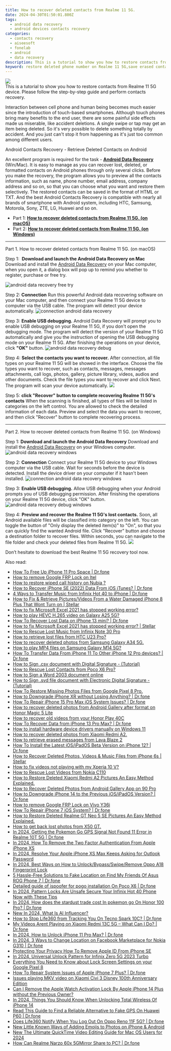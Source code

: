 ```yaml
---
title: How to recover deleted contacts from Realme 11 5G.
date: 2024-04-30T01:50:01.800Z
tags: 
  - android data recovery
  - android devices contacts recovery
categories: 
  - contacts recovery
  - aiseesoft
  - fonelab
  - android
  - data recovery
description: This is a tutorial to show you how to restore contacts from Realme 11 5G device. Please follow the step-by-step guide and perform contacts recovery.
keyword: restore deleted phone number on Realme 11 5G,save erased contacts from Realme 11 5G,android contacts retrieval,unerase contacts,regain missing contacts,recover lost contacts from Realme 11 5G,how to get contacts back from Realme 11 5G,Realme 11 5G contacts disappeared,Realme 11 5G contacts recovery,how to recover contacts on Realme 11 5G,Realme 11 5G all contacts delete,how to get back deleted contacts Realme 11 5G phone
---
```


<img src="https://img0mobiles.techidaily.com/images/best-assets/devices/realme/realme-11-5g/5.jpg" class="atpl-imgstyle"  />

<div class="atpl-content atpl-for-fonelab-android recover-contacts">

<div class="atpl-post-description-part-1">
This is a tutorial to show you how to restore contacts from Realme 11 5G device. Please follow the step-by-step guide and perform contacts recovery.
</div>




<div class="atpl-post-description-part-2">
<div class="tpl-content-sub-paragraph-normal">
  <p>
    Interaction between cell phone and human being becomes much easier since the introduction of touch-based smartphones. Although touch phones bring many benefits to the end user, there are some painful side effects made us miserable, like accident deletions. A single swipe or tap may get an item being deleted. So it's very possible to delete something totally by accident. And you just can't stop it from happening as it's just too common among different users.
  </p>
</div>
</div>

<div class="atpl-post-description-part-3">
<div class="tpl-content-sub-paragraph-title">
  Android Contacts Recovery - Retrieve Deleted Contacts on Android
</div>
<div class="tpl-content-sub-paragraph-content">
  <p>
    An excellent program is required for the task - <a href="https://tools.techidaily.com/aiseesoft-android-data-recovery/" ><strong>Android Data Recovery</strong></a> (Win/Mac). It is easy to manage as you can recover lost, deleted, or formatted contacts on Android phones through only several clicks. Before you make the recovery, the program allows you to preview all the contacts information, such as name, phone number, email address, company address and so on, so that you can choose what you want and restore them selectively. The restored contacts can be saved in the format of HTML or TXT. And the best Android Contacts Recovery is compatible with nearly all brands of smartphone with Android system, including HTC, Samsung, Motorola, Sony, ZTE, LG, Huawei and so on.
  </p>
</div>

</div>


<ul>
  <li>Part 1: <strong><a href="#p1"> How to recover deleted contacts from Realme 11 5G.  (on macOS)</a></strong></li>
  <li>Part 2: <strong><a href="#p2"> How to recover deleted contacts from Realme 11 5G.  (on Windows)</a></strong></li>
</ul>




<!-- Part 1 -->
<a id="p1" name="p1" ></a><hr>

<div>
  <span class="atpl-step-part-style">Part 1. How to recover deleted contacts from Realme 11 5G. (on macOS)</span>
</div>  

<span class="atpl-stepstyle-a"><span>Step 1: </span></span> <strong>Download and launch the Android Data Recovery on Mac</strong>
Download and install the <a href="https://tools.techidaily.com/aiseesoft-android-data-recovery/" >Android Data Recovery</a> on your Mac computer, when you open it, a dialog box will pop up to remind you whether to register, purchase or free try.

<img src="https://tools.techidaily.com/images/apps/aiseesoft/android-data-recovery/mac-free-try.png" class="atpl-imgstyle" alt="android data recovery free try" />

<span class="atpl-stepstyle-a"><span>Step 2: </span></span> <strong>Connection</strong>
Run this powerful Android data recovering software on your Mac computer, and then connect your Realme 11 5G device to computer via the USB cable. The program will detect your device automatically.
<img src="https://tools.techidaily.com/images/apps/aiseesoft/android-data-recovery/mac-connection-interface.jpg" class="atpl-imgstyle" alt="connection android data recovery" />

<span class="atpl-stepstyle-a"><span>Step 3: </span></span> <strong>Enable USB debugging.</strong>
Android Data Recovery will prompt you to enable USB debugging on your Realme 11 5G, if you don't open the debugging mode. The program will detect the version of your Realme 11 5G automatically and give you the instruction of opening the USB debugging mode on your Realme 11 5G. After finishing the operations on your device, click <strong>"OK"</strong> button.
<img src="https://tools.techidaily.com/images/apps/aiseesoft/android-data-recovery/mac-android-usb-debug.jpg"  class="atpl-imgstyle" alt="android data recovery debug" />

<span class="atpl-stepstyle-a"><span>Step 4: </span></span> <strong>Select the contacts you want to recover.</strong>
After connection, all file types on your Realme 11 5G will be showed in the interface. Choose the file types you want to recover, such as contacts, messages, messages attachments, call logs, photos, gallery, picture library, videos, audios and other documents. Check the file types you want to recover and click Next. The program will scan your device automatically.
<img src="https://tools.techidaily.com/images/apps/aiseesoft/android-data-recovery/mac-choose-type-contacts.jpg" class="atpl-imgstyle"  />

<span class="atpl-stepstyle-a"><span>Step 5: </span></span> <strong>click "Recover" button to  complete recovering Realme 11 5G's contacts</strong>
When the scanning is finished, all types of files will be listed in categories on the left control. You are allowed to check the detailed information of each data. Preview and select the data you want to recover, and then click "Recover" button to complete recovering process.


<a id="p2" name="p2"></a><hr>

<!-- Part 2 -->
<div>
  <span class="atpl-step-part-style">Part 2. How to recover deleted contacts from Realme 11 5G. (on Windows)</span>
</div>

<span class="atpl-stepstyle-a"><span>Step 1: </span></span> <strong>Download and launch the Android Data Recovery</strong>
Download and install the <a href="https://tools.techidaily.com/aiseesoft-android-data-recovery/" >Android Data Recovery</a> on your Windows computer.
<img src="https://tools.techidaily.com/images/apps/aiseesoft/android-data-recovery/win-start-interface.png"  class="atpl-imgstyle" alt="android data recovery windows" />

<span class="atpl-stepstyle-a"><span>Step 2: </span></span> <strong>Connection</strong>
Connect your Realme 11 5G device to your Windows computer via the USB cable. Wait for seconds before the device is detected. Install the device driver on your computer if it hasn't been installed.
<img src="https://tools.techidaily.com/images/apps/aiseesoft/android-data-recovery/win-connection-interface.png" class="atpl-imgstyle" alt="connection android data recovery windows" />

<span class="atpl-stepstyle-a"><span>Step 3: </span></span> <strong>Enable USB debugging.</strong>
Allow USB debugging when your Android prompts you of USB debugging permission. After finishing the operations on your Realme 11 5G device, click "OK" button.
<img src="https://tools.techidaily.com/images/apps/aiseesoft/android-data-recovery/win-android-usb-debug.png" class="atpl-imgstyle" alt="android data recovery debug windows" />

<span class="atpl-stepstyle-a"><span>Step 4: </span></span> <strong>Preview and recover the Realme 11 5G's lost contacts.</strong>
Soon, all Android available files will be classified into category on the left. You can toggle the button of "Only display the deleted item(s)" to "On", so that you can quickly find the wanted Android file. Click "Recover" button and choose a destination folder to recover files. Within seconds, you can navigate to the file folder and check your deleted files from Realme 11 5G.
<img src="https://tools.techidaily.com/images/apps/aiseesoft/android-data-recovery/win-recover-contacts.jpg" class="atpl-imgstyle"  />

<div class="atpl-post-description-part-4">
<div class="tpl-content-sub-paragraph-normal">
    <p>
        Don’t hesitate to download the best Realme 11 5G recovery tool now.
    </p>
</div>
</div>

<ins class="adsbygoogle"
     style="display:block"
     data-ad-client="ca-pub-7571918770474297"
     data-ad-slot="8358498916"
     data-ad-format="auto"
     data-full-width-responsive="true"></ins>



</div>
<ins class="adsbygoogle"
    style="display:block"
    data-ad-format="autorelaxed"
    data-ad-client="ca-pub-7571918770474297"
    data-ad-slot="1223367746"></ins>

<span class="atpl-alsoreadstyle">Also read:</span>
<div><ul>
<li><a href="https://blog-min.techidaily.com/how-to-free-up-iphone-11-pro-space-drfone-by-drfone-ios-full-data-eraser-ios-full-data-eraser/"><u>How To Free Up iPhone 11 Pro Space | Dr.fone</u></a></li>
<li><a href="https://blog-min.techidaily.com/how-to-remove-google-frp-lock-on-itel-by-drfone-android-unlock-remove-google-frp/"><u>How to remove Google FRP Lock on Itel</u></a></li>
<li><a href="https://blog-min.techidaily.com/how-to-restore-wiped-call-history-on-nubia-by-fonelab-android-recover-call-logs/"><u>How to restore wiped call history on Nubia ?</u></a></li>
<li><a href="https://blog-min.techidaily.com/how-to-recover-iphone-se-2022-data-from-ios-itunes-drfone-by-drfone-ios-data-recovery-ios-data-recovery/"><u>How to Recover iPhone SE (2022) Data From iOS iTunes? | Dr.fone</u></a></li>
<li><a href="https://blog-min.techidaily.com/4-ways-to-transfer-music-from-infinix-hot-40-to-iphone-drfone-by-drfone-transfer-from-android-transfer-from-android/"><u>4 Ways to Transfer Music from Infinix Hot 40 to iPhone | Dr.fone</u></a></li>
<li><a href="https://blog-min.techidaily.com/how-to-fix-and-retrieve-picturesvideos-from-a-water-damaged-iphone-8-plus-that-wont-turn-on-stellar-by-stellar-data-recovery-ios-iphone-data-recovery/"><u>How to Fix & Retrieve Pictures/Videos From a Water Damaged iPhone 8 Plus That Wont Turn on | Stellar</u></a></li>
<li><a href="https://blog-min.techidaily.com/how-to-fix-microsoft-excel-2021-has-stopped-working-error-by-stellar-guide/"><u>How to fix Microsoft Excel 2021 has stopped working error?</u></a></li>
<li><a href="https://blog-min.techidaily.com/how-to-play-hevc-h-265-video-on-galaxy-a25-5g-by-aiseesoft-video-converter-play-hevc-video-on-android/"><u>How to play HEVC H.265 video on Galaxy A25 5G?</u></a></li>
<li><a href="https://blog-min.techidaily.com/how-to-recover-lost-data-on-iphone-13-mini-drfone-by-drfone-ios-data-recovery-ios-data-recovery/"><u>How To Recover Lost Data on iPhone 13 mini? | Dr.fone</u></a></li>
<li><a href="https://blog-min.techidaily.com/how-to-fix-microsoft-excel-2021-has-stopped-working-error-stellar-by-stellar-guide/"><u>How to fix Microsoft Excel 2021 has stopped working error? | Stellar</u></a></li>
<li><a href="https://blog-min.techidaily.com/how-to-rescue-lost-music-from-infinix-note-30-pro-by-fonelab-android-recover-music/"><u>How to Rescue Lost Music from Infinix Note 30 Pro</u></a></li>
<li><a href="https://blog-min.techidaily.com/how-to-retrieve-lost-files-from-htc-u23-pro-by-fonelab-android-recover-data/"><u>How to retrieve lost files from HTC U23 Pro?</u></a></li>
<li><a href="https://blog-min.techidaily.com/how-to-recover-deleted-photos-from-samsung-galaxy-a34-5g-by-fonelab-android-recover-photos/"><u>How to recover deleted photos from Samsung Galaxy A34 5G.</u></a></li>
<li><a href="https://blog-min.techidaily.com/how-to-play-mp4-files-on-samsung-galaxy-m14-5g-by-aiseesoft-video-converter-play-mp4-on-android/"><u>How to play MP4 files on Samsung Galaxy M14 5G?</u></a></li>
<li><a href="https://blog-min.techidaily.com/how-to-transfer-data-from-iphone-11-to-other-iphone-12-pro-devices-drfone-by-drfone-transfer-data-from-ios-transfer-data-from-ios/"><u>How To Transfer Data From iPhone 11 To Other iPhone 12 Pro devices? | Dr.fone</u></a></li>
<li><a href="https://blog-min.techidaily.com/how-to-sign-csv-document-with-digital-signature-tutorial-by-ldigisigner-sign-a-excel-sign-a-excel/"><u>How to Sign .csv document with Digital Signature - (Tutorial)</u></a></li>
<li><a href="https://blog-min.techidaily.com/how-to-rescue-lost-contacts-from-poco-x6-pro-by-fonelab-android-recover-contacts/"><u>How to Rescue Lost Contacts from Poco X6 Pro?</u></a></li>
<li><a href="https://blog-min.techidaily.com/how-to-sign-a-word-2003-document-online-by-ldigisigner-sign-a-word-sign-a-word/"><u>How to Sign a Word 2003 document online</u></a></li>
<li><a href="https://blog-min.techidaily.com/how-to-sign-svd-file-document-with-electronic-digital-signature-tutorial-by-ldigisigner-sign-a-word-sign-a-word/"><u>How to Sign .svd file document with Electronic Digital Signature - (Tutorial)</u></a></li>
<li><a href="https://blog-min.techidaily.com/how-to-restore-missing-photos-files-from-google-pixel-8-pro-by-fonelab-android-recover-photos/"><u>How To  Restore Missing Photos Files from Google Pixel 8 Pro.</u></a></li>
<li><a href="https://blog-min.techidaily.com/how-to-downgrade-iphone-xr-without-losing-anything-drfone-by-drfone-ios-system-repair-ios-system-repair/"><u>How to Downgrade iPhone XR without Losing Anything? | Dr.fone</u></a></li>
<li><a href="https://blog-min.techidaily.com/how-to-repair-iphone-15-pro-max-ios-system-issues-drfone-by-drfone-ios-system-repair-ios-system-repair/"><u>How To Repair iPhone 15 Pro Max iOS System Issues? | Dr.fone</u></a></li>
<li><a href="https://blog-min.techidaily.com/how-to-recover-deleted-photos-from-android-gallery-after-format-on-honor-magic-5-lite-by-stellar-photo-recovery-android-mobile-photo-recover/"><u>How to recover deleted photos from Android Gallery after format on Honor Magic 5 Lite</u></a></li>
<li><a href="https://blog-min.techidaily.com/how-to-recover-old-videos-from-your-honor-play-40c-by-fonelab-android-recover-video/"><u>How to recover old videos from your Honor Play 40C</u></a></li>
<li><a href="https://blog-min.techidaily.com/how-to-recover-data-from-iphone-13-pro-max-drfone-by-drfone-ios-data-recovery-ios-data-recovery/"><u>How To Recover Data from iPhone 13 Pro Max? | Dr.fone</u></a></li>
<li><a href="https://blog-min.techidaily.com/how-to-install-hardware-device-drivers-manually-on-windows-11-by-drivereasy-guide/"><u>How to install hardware device drivers manually on Windows 11</u></a></li>
<li><a href="https://blog-min.techidaily.com/how-to-recover-deleted-photos-from-xiaomi-redmi-a2-by-fonelab-android-recover-photos/"><u>How to recover deleted photos from Xiaomi Redmi A2.</u></a></li>
<li><a href="https://blog-min.techidaily.com/how-to-retrieve-erased-messages-from-lava-blaze-2-by-fonelab-android-recover-messages/"><u>How to retrieve erased messages from Lava Blaze 2</u></a></li>
<li><a href="https://blog-min.techidaily.com/how-to-install-the-latest-iosipados-beta-version-on-iphone-12-drfone-by-drfone-ios-system-repair-ios-system-repair/"><u>How To Install the Latest iOS/iPadOS Beta Version on iPhone 12? | Dr.fone</u></a></li>
<li><a href="https://blog-min.techidaily.com/how-to-recover-deleted-photos-videos-and-music-files-from-iphone-6s-stellar-by-stellar-data-recovery-ios-iphone-data-recovery/"><u>How to Recover Deleted Photos, Videos & Music Files from iPhone 6s | Stellar</u></a></li>
<li><a href="https://blog-min.techidaily.com/how-to-fix-videos-not-playing-with-my-xperia-10-v-by-stellar-video-repair-mobile-video-repair/"><u>How to fix videos not playing with my Xperia 10 V?</u></a></li>
<li><a href="https://blog-min.techidaily.com/how-to-rescue-lost-videos-from-nokia-c110-by-fonelab-android-recover-video/"><u>How to Rescue Lost Videos from Nokia C110</u></a></li>
<li><a href="https://blog-min.techidaily.com/how-to-restore-deleted-xiaomi-redmi-a2-pictures-an-easy-method-explained-by-fonelab-android-recover-pictures/"><u>How to Restore Deleted Xiaomi Redmi A2 Pictures  An Easy Method Explained.</u></a></li>
<li><a href="https://blog-min.techidaily.com/how-to-recover-deleted-photos-from-android-gallery-app-on-90-pro-by-stellar-photo-recovery-android-mobile-photo-recover/"><u>How to Recover Deleted Photos from Android Gallery App on 90 Pro</u></a></li>
<li><a href="https://blog-min.techidaily.com/how-to-downgrade-iphone-14-to-the-previous-iosipados-version-drfone-by-drfone-ios-system-repair-ios-system-repair/"><u>How to Downgrade iPhone 14 to the Previous iOS/iPadOS Version? | Dr.fone</u></a></li>
<li><a href="https://blog-min.techidaily.com/how-to-remove-google-frp-lock-on-vivo-y36i-by-drfone-android-unlock-remove-google-frp/"><u>How to remove Google FRP Lock on Vivo Y36i</u></a></li>
<li><a href="https://blog-min.techidaily.com/how-to-repair-iphone-7-ios-system-drfone-by-drfone-ios-system-repair-ios-system-repair/"><u>How To Repair iPhone 7 iOS System? | Dr.fone</u></a></li>
<li><a href="https://blog-min.techidaily.com/how-to-restore-deleted-realme-gt-neo-5-se-pictures-an-easy-method-explained-by-fonelab-android-recover-pictures/"><u>How to Restore Deleted Realme GT Neo 5 SE Pictures  An Easy Method Explained.</u></a></li>
<li><a href="https://blog-min.techidaily.com/how-to-get-back-lost-photos-from-x50-gt-by-fonelab-android-recover-photos/"><u>How to get back lost photos from X50 GT.</u></a></li>
<li><a href="https://android-location.techidaily.com/in-2024-getting-the-pokemon-go-gps-signal-not-found-11-error-in-realme-10t-5g-drfone-by-drfone-virtual/"><u>In 2024, Getting the Pokemon Go GPS Signal Not Found 11 Error in Realme 10T 5G | Dr.fone</u></a></li>
<li><a href="https://apple-account.techidaily.com/in-2024-how-to-remove-the-two-factor-authentication-from-apple-iphone-xs-by-drfone-ios/"><u>In 2024, How To Remove the Two Factor Authentication From Apple iPhone XS</u></a></li>
<li><a href="https://ios-unlock.techidaily.com/in-2024-resolve-your-apple-iphone-xs-max-keeps-asking-for-outlook-password-by-drfone-ios/"><u>In 2024, Resolve Your Apple iPhone XS Max Keeps Asking for Outlook Password</u></a></li>
<li><a href="https://android-unlock.techidaily.com/in-2024-best-ways-on-how-to-unlockbypassswiperemove-oppo-a18-fingerprint-lock-by-drfone-android/"><u>In 2024, Best Ways on How to Unlock/Bypass/Swipe/Remove Oppo A18 Fingerprint Lock</u></a></li>
<li><a href="https://location-fake.techidaily.com/5-hassle-free-solutions-to-fake-location-on-find-my-friends-of-asus-rog-phone-7-drfone-by-drfone-virtual-android/"><u>5 Hassle-Free Solutions to Fake Location on Find My Friends Of Asus ROG Phone 7 | Dr.fone</u></a></li>
<li><a href="https://pokemon-go-android.techidaily.com/detailed-guide-of-ispoofer-for-pogo-installation-on-poco-x6-drfone-by-drfone-virtual-android/"><u>Detailed guide of ispoofer for pogo installation On Poco X6 | Dr.fone</u></a></li>
<li><a href="https://unlock-android.techidaily.com/in-2024-pattern-locks-are-unsafe-secure-your-infinix-hot-40-phone-now-with-these-tips-by-drfone-android/"><u>In 2024, Pattern Locks Are Unsafe Secure Your Infinix Hot 40 Phone Now with These Tips</u></a></li>
<li><a href="https://pokemon-go-android.techidaily.com/in-2024-how-does-the-stardust-trade-cost-in-pokemon-go-on-honor-100-pro-drfone-by-drfone-virtual-android/"><u>In 2024, How does the stardust trade cost In pokemon go On Honor 100 Pro? | Dr.fone</u></a></li>
<li><a href="https://ai-voice-clone.techidaily.com/new-in-2024-what-is-ai-influencer/"><u>New In 2024, What Is AI Influencer?</u></a></li>
<li><a href="https://change-location.techidaily.com/how-to-stop-life360-from-tracking-you-on-tecno-spark-10c-drfone-by-drfone-virtual-android/"><u>How to Stop Life360 from Tracking You On Tecno Spark 10C? | Dr.fone</u></a></li>
<li><a href="https://fix-guide.techidaily.com/my-videos-arent-playing-on-xiaomi-redmi-13c-5g-what-can-i-do-drfone-by-drfone-fix-android-problems-fix-android-problems/"><u>My Videos Arent Playing on Xiaomi Redmi 13C 5G – What Can I Do? | Dr.fone</u></a></li>
<li><a href="https://iphone-unlock.techidaily.com/in-2024-how-to-unlock-iphone-11-pro-max-drfone-by-drfone-ios/"><u>In 2024, How to Unlock iPhone 11 Pro Max? | Dr.fone</u></a></li>
<li><a href="https://fake-location.techidaily.com/in-2024-3-ways-to-change-location-on-facebook-marketplace-for-nokia-g310-drfone-by-drfone-virtual-android/"><u>In 2024, 3 Ways to Change Location on Facebook Marketplace for Nokia G310 | Dr.fone</u></a></li>
<li><a href="https://apple-account.techidaily.com/protecting-your-privacy-how-to-remove-apple-id-from-iphone-se-by-drfone-ios/"><u>Protecting Your Privacy How To Remove Apple ID From iPhone SE</u></a></li>
<li><a href="https://unlock-android.techidaily.com/in-2024-universal-unlock-pattern-for-infinix-zero-5g-2023-turbo-by-drfone-android/"><u>In 2024, Universal Unlock Pattern for Infinix Zero 5G 2023 Turbo</u></a></li>
<li><a href="https://unlock-android.techidaily.com/everything-you-need-to-know-about-lock-screen-settings-on-your-google-pixel-8-by-drfone-android/"><u>Everything You Need to Know about Lock Screen Settings on your Google Pixel 8</u></a></li>
<li><a href="https://techidaily.com/how-to-repair-system-issues-of-apple-iphone-7-plus-drfone-by-drfone-ios-system-repair-ios-system-repair/"><u>How To Repair System Issues of Apple iPhone 7 Plus? | Dr.fone</u></a></li>
<li><a href="https://review-topics.techidaily.com/issues-playing-mkv-video-on-xiaomi-civi-3-disney-100th-anniversary-edition-by-aiseesoft-video-converter-play-mkv-on-android/"><u>Issues playing MKV video on Xiaomi Civi 3 Disney 100th Anniversary Edition</u></a></li>
<li><a href="https://apple-account.techidaily.com/can-i-remove-the-apple-watch-activation-lock-by-apple-iphone-14-plus-without-the-previous-owner-by-drfone-ios/"><u>Can I Remove the Apple Watch Activation Lock By Apple iPhone 14 Plus without the Previous Owner?</u></a></li>
<li><a href="https://ios-unlock.techidaily.com/in-2024-things-you-should-know-when-unlocking-total-wireless-of-iphone-14-by-drfone-ios/"><u>In 2024, Things You Should Know When Unlocking Total Wireless Of iPhone 14</u></a></li>
<li><a href="https://fake-location.techidaily.com/read-this-guide-to-find-a-reliable-alternative-to-fake-gps-on-huawei-p60-drfone-by-drfone-virtual-android/"><u>Read This Guide to Find a Reliable Alternative to Fake GPS On Huawei P60 | Dr.fone</u></a></li>
<li><a href="https://fake-location.techidaily.com/does-life360-notify-when-you-log-out-on-oppo-reno-11f-5g-drfone-by-drfone-virtual-android/"><u>Does Life360 Notify When You Log Out On Oppo Reno 11F 5G? | Dr.fone</u></a></li>
<li><a href="https://ai-editing-video.techidaily.com/new-little-known-ways-of-adding-emojis-to-photos-on-iphone-and-android/"><u>New Little Known Ways of Adding Emojis to Photos on iPhone & Android</u></a></li>
<li><a href="https://ai-video-apps.techidaily.com/new-the-ultimate-quicktime-video-editing-guide-for-mac-os-users-for-2024/"><u>New The Ultimate QuickTime Video Editing Guide for Mac OS Users for 2024</u></a></li>
<li><a href="https://screen-mirror.techidaily.com/how-can-realme-narzo-60x-5gmirror-share-to-pc-drfone-by-drfone-android/"><u>How Can Realme Narzo 60x 5GMirror Share to PC? | Dr.fone</u></a></li>
</ul></div>

